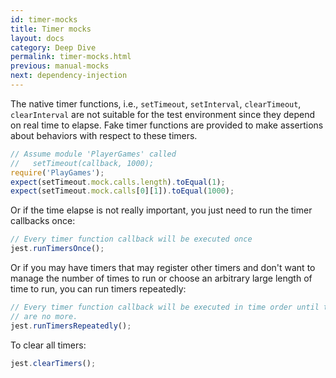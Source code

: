 ```yaml
---
id: timer-mocks
title: Timer mocks
layout: docs
category: Deep Dive
permalink: timer-mocks.html
previous: manual-mocks
next: dependency-injection
---
```


The native timer functions, i.e., `setTimeout`, `setInterval`, `clearTimeout`, `clearInterval` are not suitable for the test environment since they depend on real time to elapse. Fake timer functions are provided to make assertions about behaviors with respect to these timers.

```javascript
// Assume module 'PlayerGames' called
//   setTimeout(callback, 1000);
require('PlayGames');
expect(setTimeout.mock.calls.length).toEqual(1);
expect(setTimeout.mock.calls[0][1]).toEqual(1000);
```

Or if the time elapse is not really important, you just need to run the timer callbacks once:
```javascript
// Every timer function callback will be executed once
jest.runTimersOnce();
```

Or if you may have timers that may register other timers and don't want to manage the number of times to run or choose an arbitrary large length of time to run, you can run timers repeatedly:
```javascript
// Every timer function callback will be executed in time order until there
// are no more.
jest.runTimersRepeatedly();
```

To clear all timers:
```javascript
jest.clearTimers();
```
